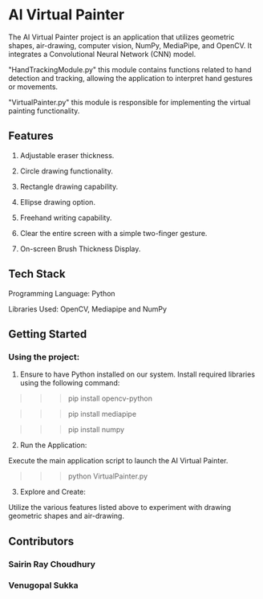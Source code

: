 
# AI Virtual Painter

The AI Virtual Painter project is an application that utilizes geometric shapes, air-drawing, computer vision, NumPy, MediaPipe, and OpenCV. It integrates a Convolutional Neural Network (CNN) model.

"HandTrackingModule.py"  this module contains functions related to hand detection and tracking, allowing the application to interpret hand gestures or movements.

"VirtualPainter.py" this module is responsible for implementing the virtual painting functionality.

## Features

1. Adjustable eraser thickness.

2. Circle drawing functionality.

3. Rectangle drawing capability.

4. Ellipse drawing option.

5. Freehand writing capability.

6. Clear the entire screen with a simple two-finger gesture.

7. On-screen Brush Thickness Display.
   
## Tech Stack

Programming Language: Python

Libraries Used: OpenCV, Mediapipe and NumPy


## Getting Started

### Using the project:

1. Ensure to have Python installed on our system. 
Install required libraries using the following command:

>>> pip install opencv-python 

>>> pip install mediapipe 

>>> pip install numpy

2. Run the Application:

Execute the main application script to launch the AI Virtual Painter.

>>> python VirtualPainter.py 

3. Explore and Create:

Utilize the various features listed above to experiment with drawing geometric shapes and air-drawing.


## Contributors

### Sairin Ray Choudhury

### Venugopal Sukka
